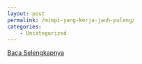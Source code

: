 ```yaml
---
layout: post
permalink: /mimpi-yang-kerja-jauh-pulang/
categories:
    - Uncategorized
---
```


[Baca Selengkapnya](/05)